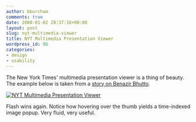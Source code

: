 ```yaml
---
author: bburcham
comments: true
date: 2008-01-02 20:37:16+00:00
layout: post
slug: nyt-multimedia-viewer
title: NYT Multimedia Presentation Viewer
wordpress_id: 96
categories:
- design
- usability
---
```


The New York Times' multimedia presentation viewer is a thing of beauty. The example below is taken from a [story on Benazir Bhutto](http://www.nytimes.com/packages/html/world/20071227_BHUTTO_FEATURE/index.html#section1).

[![NYT Multimedia Presentation Viewer](http://farm3.static.flickr.com/2023/2155973820_aace611169.jpg)](http://www.flickr.com/photos/36934950@N00/2155973820/)

Flash wins again. Notice how hovering over the thumb yields a time-indexed image popup. Very fluid, very useful.

[](http://www.flickr.com/photos/36934950@N00/2155973820/)
